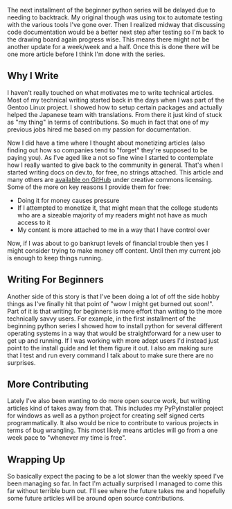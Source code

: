 The next installment of the beginner python series will be delayed due to needing to backtrack. My original though was using tox to automate testing with the various tools I've gone over. Then I realized midway that discussing code documentation would be a better next step after testing so I'm back to the drawing board again progress wise. This means there might not be another update for a week/week and a half. Once this is done there will be one more article before I think I'm done with the series. 

## Why I Write

I haven't really touched on what motivates me to write technical articles. Most of my technical writing started back in the days when I was part of the Gentoo Linux project. I showed how to setup certain packages and actually helped the Japanese team with translations. From there it just kind of stuck as "my thing" in terms of contributions. So much in fact that one of my previous jobs hired me based on my passion for documentation. 

Now I did have a time where I thought about monetizing articles (also finding out how so companies tend to "forget" they're supposed to be paying you). As I've aged like a not so fine wine I started to contemplate how I really wanted to give back to the community in general. That's when I started writing docs on dev.to, for free, no strings attached. This article and many others are [available on GitHub](https://github.com/cwgem/devtoarticles/) under creative commons licensing. Some of the more on key reasons I provide them for free:

- Doing it for money causes pressure
- If I attempted to monetize it, that might mean that the college students who are a sizeable majority of my readers might not have as much access to it
- My content is more attached to me in a way that I have control over

Now, if I was about to go bankrupt levels of financial trouble then yes I might consider trying to make money off content. Until then my current job is enough to keep things running.

## Writing For Beginners

Another side of this story is that I've been doing a lot of off the side hobby things as I've finally hit that point of "wow I might get burned out soon!". Part of it is that writing for beginners is more effort than writing to the more technically savvy users. For example, in the first installment of the beginning python series I showed how to install python for several different operating systems in a way that would be straightforward for a new user to get up and running. If I was working with more adept users I'd instead just point to the install guide and let them figure it out. I also am making sure that I test and run every command I talk about to make sure there are no surprises.

## More Contributing

Lately I've also been wanting to do more open source work, but writing articles kind of takes away from that. This includes my PyPyInstaller project for windows as well as a python project for creating self signed certs programmatically. It also would be nice to contribute to various projects in terms of bug wrangling. This most likely means articles will go from a one week pace to "whenever my time is free". 

## Wrapping Up

So basically expect the pacing to be a lot slower than the weekly speed I've been managing so far. In fact I'm actually surprised I managed to come this far without terrible burn out. I'll see where the future takes me and hopefully some future articles will be around open source contributions.